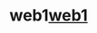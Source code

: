 # web1<a href="file:///C:/Users/donk0/Desktop/%EC%95%84%ED%86%A0%EB%AF%80/web1.HTML" target="_blank">web1</a>
